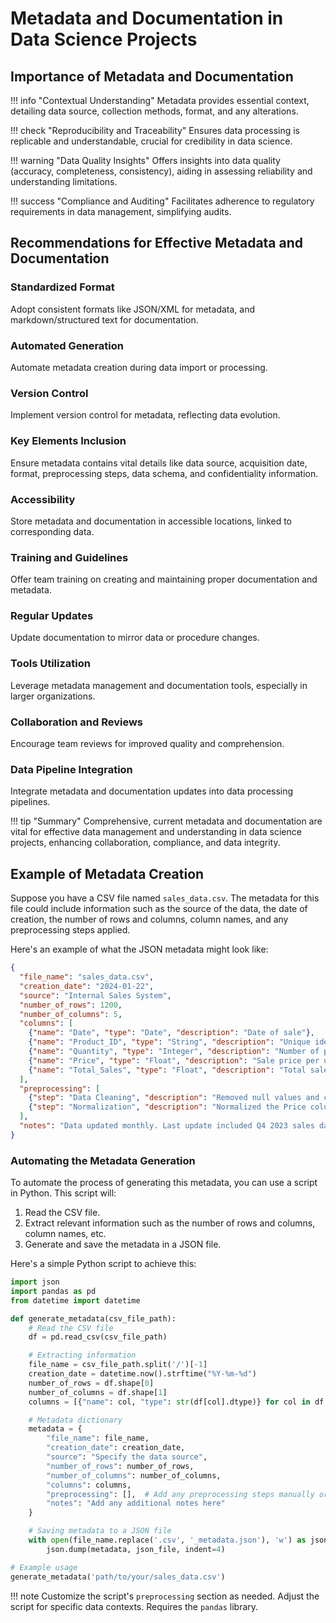 # Metadata and Documentation in Data Science Projects

## Importance of Metadata and Documentation

!!! info "Contextual Understanding"
    Metadata provides essential context, detailing data source, collection methods, format, and any alterations.

!!! check "Reproducibility and Traceability"
    Ensures data processing is replicable and understandable, crucial for credibility in data science.

!!! warning "Data Quality Insights"
    Offers insights into data quality (accuracy, completeness, consistency), aiding in assessing reliability and understanding limitations.

!!! success "Compliance and Auditing"
    Facilitates adherence to regulatory requirements in data management, simplifying audits.

## Recommendations for Effective Metadata and Documentation

### Standardized Format
Adopt consistent formats like JSON/XML for metadata, and markdown/structured text for documentation.

### Automated Generation
Automate metadata creation during data import or processing.

### Version Control
Implement version control for metadata, reflecting data evolution.

### Key Elements Inclusion
Ensure metadata contains vital details like data source, acquisition date, format, preprocessing steps, data schema, and confidentiality information.

### Accessibility
Store metadata and documentation in accessible locations, linked to corresponding data.

### Training and Guidelines
Offer team training on creating and maintaining proper documentation and metadata.

### Regular Updates
Update documentation to mirror data or procedure changes.

### Tools Utilization
Leverage metadata management and documentation tools, especially in larger organizations.

### Collaboration and Reviews
Encourage team reviews for improved quality and comprehension.

### Data Pipeline Integration
Integrate metadata and documentation updates into data processing pipelines.

!!! tip "Summary"
    Comprehensive, current metadata and documentation are vital for effective data management and understanding in data science projects, enhancing collaboration, compliance, and data integrity.

## Example of Metadata Creation

Suppose you have a CSV file named `sales_data.csv`. The metadata for
this file could include information such as the source of the data, the
date of creation, the number of rows and columns, column names, and any
preprocessing steps applied.

Here's an example of what the JSON metadata might look like:

```json title="JSON Metadata for a CSV File"
{
  "file_name": "sales_data.csv",
  "creation_date": "2024-01-22",
  "source": "Internal Sales System",
  "number_of_rows": 1200,
  "number_of_columns": 5,
  "columns": [
    {"name": "Date", "type": "Date", "description": "Date of sale"},
    {"name": "Product_ID", "type": "String", "description": "Unique identifier for the product"},
    {"name": "Quantity", "type": "Integer", "description": "Number of products sold"},
    {"name": "Price", "type": "Float", "description": "Sale price per unit"},
    {"name": "Total_Sales", "type": "Float", "description": "Total sales amount"}
  ],
  "preprocessing": [
    {"step": "Data Cleaning", "description": "Removed null values and corrected data formats"},
    {"step": "Normalization", "description": "Normalized the Price column using min-max scaling"}
  ],
  "notes": "Data updated monthly. Last update included Q4 2023 sales data."
}
```

### Automating the Metadata Generation

To automate the process of generating this metadata, you can use a
script in Python. This script will:

1. Read the CSV file.
2. Extract relevant information such as the number of rows and columns,
   column names, etc.
3. Generate and save the metadata in a JSON file.

Here's a simple Python script to achieve this:

```python title="Automating the Metadata Generation"
import json
import pandas as pd
from datetime import datetime

def generate_metadata(csv_file_path):
    # Read the CSV file
    df = pd.read_csv(csv_file_path)

    # Extracting information
    file_name = csv_file_path.split('/')[-1]
    creation_date = datetime.now().strftime("%Y-%m-%d")
    number_of_rows = df.shape[0]
    number_of_columns = df.shape[1]
    columns = [{"name": col, "type": str(df[col].dtype)} for col in df.columns]

    # Metadata dictionary
    metadata = {
        "file_name": file_name,
        "creation_date": creation_date,
        "source": "Specify the data source",
        "number_of_rows": number_of_rows,
        "number_of_columns": number_of_columns,
        "columns": columns,
        "preprocessing": [],  # Add any preprocessing steps manually or through code
        "notes": "Add any additional notes here"
    }

    # Saving metadata to a JSON file
    with open(file_name.replace('.csv', '_metadata.json'), 'w') as json_file:
        json.dump(metadata, json_file, indent=4)

# Example usage
generate_metadata('path/to/your/sales_data.csv')
```

!!! note
    Customize the script's `preprocessing` section as needed. Adjust the script for specific data contexts. Requires the `pandas` library.